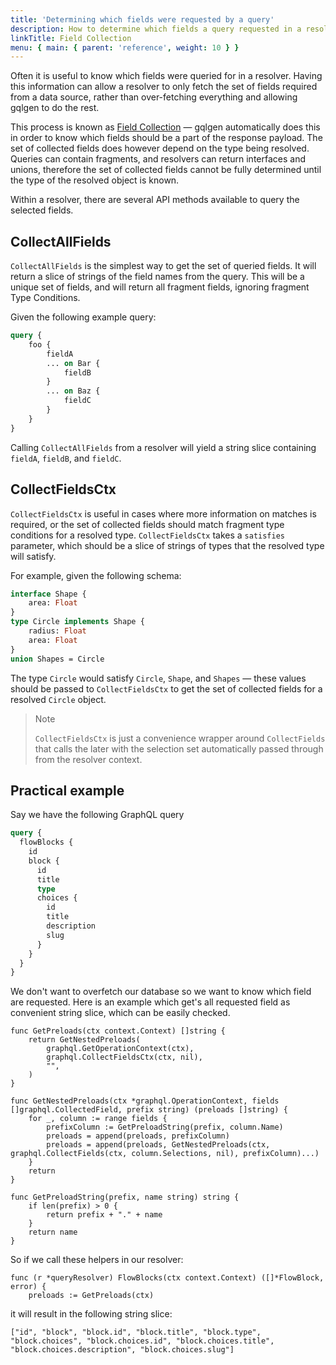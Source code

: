 ```yaml
---
title: 'Determining which fields were requested by a query'
description: How to determine which fields a query requested in a resolver.
linkTitle: Field Collection
menu: { main: { parent: 'reference', weight: 10 } }
---
```


Often it is useful to know which fields were queried for in a resolver.  Having this information can allow a resolver to only fetch the set of fields required from a data source, rather than over-fetching everything and allowing gqlgen to do the rest.

This process is known as [Field Collection](https://spec.graphql.org/draft/#sec-Field-Collection) — gqlgen automatically does this in order to know which fields should be a part of the response payload.  The set of collected fields does however depend on the type being resolved.  Queries can contain fragments, and resolvers can return interfaces and unions, therefore the set of collected fields cannot be fully determined until the type of the resolved object is known.

Within a resolver, there are several API methods available to query the selected fields.

## CollectAllFields

`CollectAllFields` is the simplest way to get the set of queried fields.  It will return a slice of strings of the field names from the query.  This will be a unique set of fields, and will return all fragment fields, ignoring fragment Type Conditions.

Given the following example query:

```graphql
query {
    foo {
        fieldA
        ... on Bar {
            fieldB
        }
        ... on Baz {
            fieldC
        }
    }
}
```

Calling `CollectAllFields` from a resolver will yield a string slice containing `fieldA`, `fieldB`, and `fieldC`.

## CollectFieldsCtx

`CollectFieldsCtx` is useful in cases where more information on matches is required, or the set of collected fields should match fragment type conditions for a resolved type.  `CollectFieldsCtx` takes a `satisfies` parameter, which should be a slice of strings of types that the resolved type will satisfy.

For example, given the following schema:

```graphql
interface Shape {
    area: Float
}
type Circle implements Shape {
    radius: Float
    area: Float
}
union Shapes = Circle
```

The type `Circle` would satisfy `Circle`, `Shape`, and `Shapes` — these values should be passed to `CollectFieldsCtx` to get the set of collected fields for a resolved `Circle` object.

> Note
>
> `CollectFieldsCtx` is just a convenience wrapper around `CollectFields` that calls the later with the selection set automatically passed through from the resolver context.

## Practical example

Say we have the following GraphQL query

```graphql
query {
  flowBlocks {
    id
    block {
      id
      title
      type
      choices {
        id
        title
        description
        slug
      }
    }
  }
}
```

We don't want to overfetch our database so we want to know which field are requested.
Here is an example which get's all requested field as convenient string slice, which can be easily checked.

```golang
func GetPreloads(ctx context.Context) []string {
	return GetNestedPreloads(
		graphql.GetOperationContext(ctx),
		graphql.CollectFieldsCtx(ctx, nil),
		"",
	)
}

func GetNestedPreloads(ctx *graphql.OperationContext, fields []graphql.CollectedField, prefix string) (preloads []string) {
	for _, column := range fields {
		prefixColumn := GetPreloadString(prefix, column.Name)
		preloads = append(preloads, prefixColumn)
		preloads = append(preloads, GetNestedPreloads(ctx, graphql.CollectFields(ctx, column.Selections, nil), prefixColumn)...)
	}
	return
}

func GetPreloadString(prefix, name string) string {
	if len(prefix) > 0 {
		return prefix + "." + name
	}
	return name
}

```

So if we call these helpers in our resolver:
```golang
func (r *queryResolver) FlowBlocks(ctx context.Context) ([]*FlowBlock, error) {
	preloads := GetPreloads(ctx)
```
it will result in the following string slice:
```
["id", "block", "block.id", "block.title", "block.type", "block.choices", "block.choices.id", "block.choices.title", "block.choices.description", "block.choices.slug"]
```
